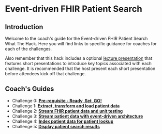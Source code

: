 # Event-driven FHIR Patient Search

## Introduction
Welcome to the coach's guide for the Event-driven FHIR Patient Search What The Hack. Here you will find links to specific guidance for coaches for each of the challenges.

Also remember that this hack includes a optional [lecture presentation](Lectures.pptx) that features short presentations to introduce key topics associated with each challenge. It is recommended that the host present each short presentation before attendees kick off that challenge.

## Coach's Guides
- Challenge 0: **[Pre-requisite - Ready, Set, GO!](./Solution00.md)**
- Challenge 1: **[Extract, transform and load patient data](./Solution01.md)**
- Challenge 2: **[Stream FHIR patient data and unit testing](./Solution02.md)**
- Challenge 3: **[Stream patient data with event-driven architecture](./Solution03.md)**
- Challenge 4: **[Index patient data for patient lookup](./Solution04.md)**
- Challenge 5: **[Display patient search results](./Solution05.md)**
